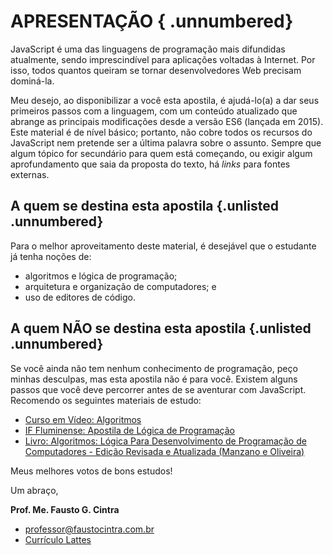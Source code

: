 # APRESENTAÇÃO { .unnumbered}

JavaScript é uma das linguagens de programação mais difundidas atualmente, sendo imprescindível para aplicações voltadas à Internet. Por isso, todos quantos queiram se tornar desenvolvedores Web precisam dominá-la.

Meu desejo, ao disponibilizar a você esta apostila, é ajudá-lo(a) a dar seus primeiros passos com a linguagem, com um conteúdo atualizado que abrange as principais modificações desde a versão ES6 (lançada em 2015). Este material é de nível básico; portanto, não cobre todos os recursos do JavaScript nem pretende ser a última palavra sobre o assunto. Sempre que algum tópico for secundário para quem está começando, ou exigir algum aprofundamento que saia da proposta do texto, há *links* para fontes externas.

## A quem se destina esta apostila {.unlisted .unnumbered}

Para o melhor aproveitamento deste material, é desejável que o estudante já tenha noções de:

* algoritmos e lógica de programação;
* arquitetura e organização de computadores; e
* uso de editores de código.

## A quem NÃO se destina esta apostila {.unlisted .unnumbered}

Se você ainda não tem nenhum conhecimento de programação, peço minhas desculpas, mas esta apostila não é para você. Existem alguns passos que você deve percorrer antes de se aventurar com JavaScript. Recomendo os seguintes materiais de estudo:

* [Curso em Vídeo: Algoritmos](https://www.cursoemvideo.com/course/curso-de-algoritmo/)
* [IF Fluminense: Apostila de Lógica de Programação](https://educapes.capes.gov.br/bitstream/capes/560827/2/Apostila%20-%20Curso%20de%20L%C3%B3gica%20de%20Programa%C3%A7%C3%A3o.pdf)
* [Livro: Algoritmos: Lógica Para Desenvolvimento de Programação de Computadores - Edição Revisada e Atualizada (Manzano e Oliveira)](https://www.amazon.com.br/Algoritmos-Desenvolvimento-Programa%C3%A7%C3%A3o-Computadores-Atualizada/dp/8536531452)

Meus melhores votos de bons estudos!

Um abraço,

**Prof. Me. Fausto G. Cintra**

* <professor@faustocintra.com.br>
* [Currículo Lattes](http://lattes.cnpq.br/5529456425773756)
